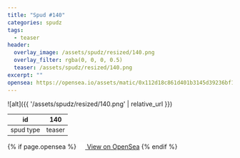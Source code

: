 ```yaml
---
title: "Spud #140"
categories: spudz
tags:
  - teaser
header:
  overlay_image: /assets/spudz/resized/140.png
  overlay_filter: rgba(0, 0, 0, 0.5)
  teaser: /assets/spudz/resized/140.png
excerpt: ""
opensea: https://opensea.io/assets/matic/0x112d18c861d401b3145d39236bf149f01e18beed/140
---
```

![alt]({{ '/assets/spudz/resized/140.png' | relative_url }})

| id | 140 |
|-|-|
| spud type | teaser |

{% if page.opensea %}
<a href="{{page.opensea}}" class="btn btn--info" onclick="window.open(this.href, '_blank'); return false;"><img src="/assets/images/opensea.svg" width="16px"><span>  View on OpenSea</span></a>
{% endif %}
